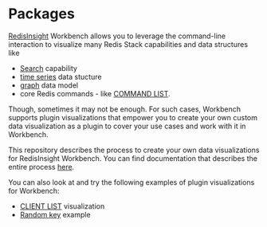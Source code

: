 # Packages

[RedisInsight](https://redis.com/redis-enterprise/redis-insight/) Workbench allows you to leverage the command-line interaction to visualize many Redis Stack capabilities and data structures like
- [Search](https://redis.io/docs/stack/search/) capability
- [time series](https://redis.io/docs/stack/timeseries/) data stucture
- [graph](https://redis.io/docs/stack/graph/) data model
-  core Redis commands - like [COMMAND LIST](https://redis.io/commands/client-list/).

Though, sometimes it may not be enough.
For such cases, Workbench supports plugin visualizations that empower you to create your own custom data visualization as a plugin to cover your use cases and work with it in Workbench.

This repository describes the process to create your own data visualizations for RedisInsight Workbench.
You can find documentation that describes the entire process [here](https://github.com/RedisInsight/Packages/docs).

You can also look at and try the following examples of plugin visualizations for Workbench:

- [CLIENT LIST](https://github.com/RedisInsight/Packages/tree/main/clients-list-example) visualization
- [Random key](https://github.com/RedisInsight/Packages/tree/main/random-key-example) example
